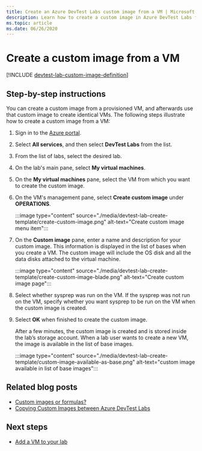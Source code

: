 ```yaml
---
title: Create an Azure DevTest Labs custom image from a VM | Microsoft Docs
description: Learn how to create a custom image in Azure DevTest Labs from a provisioned VM using the Azure portal
ms.topic: article
ms.date: 06/26/2020
---
```


# Create a custom image from a VM

[!INCLUDE [devtest-lab-custom-image-definition](../../includes/devtest-lab-custom-image-definition.md)]

## Step-by-step instructions

You can create a custom image from a provisioned VM, and afterwards use that custom image to create identical VMs. The following steps illustrate how to create a custom image from a VM:

1. Sign in to the [Azure portal](https://go.microsoft.com/fwlink/p/?LinkID=525040).

1. Select **All services**, and then select **DevTest Labs** from the list.

1. From the list of labs, select the desired lab.  

1. On the lab's main pane, select **My virtual machines**.
 
1. On the **My virtual machines** pane, select the VM from which you want to create the custom image.

1. On the VM's management pane, select **Create custom image** under **OPERATIONS**.

    :::image type="content" source="./media/devtest-lab-create-template/create-custom-image.png" alt-text="Create custom image menu item":::
1. On the **Custom image** pane, enter a name and description for your custom image. This information is displayed in the list of bases when you create a VM. The custom image will include the OS disk and all the data disks attached to the virtual machine.

    :::image type="content" source="./media/devtest-lab-create-template/create-custom-image-blade.png" alt-text="Create custom image page":::
1. Select whether sysprep was run on the VM. If the sysprep was not run on the VM, specify whether you want sysprep to be run on the VM when the custom image is created.
1. Select **OK** when finished to create the custom image.

    After a few minutes, the custom image is created and is stored inside the lab’s storage account. When a lab user wants to create a new VM, the image is available in the list of base images.

    :::image type="content" source="./media/devtest-lab-create-template/custom-image-available-as-base.png" alt-text="custom image available in list of base images":::

## Related blog posts

- [Custom images or formulas?](/azure/devtest-labs/devtest-lab-faq#blog-post)
- [Copying Custom Images between Azure DevTest Labs](https://www.visualstudiogeeks.com/blog/DevOps/How-To-Move-CustomImages-VHD-Between-AzureDevTestLabs#copying-custom-images-between-azure-devtest-labs)

## Next steps

- [Add a VM to your lab](devtest-lab-add-vm.md)